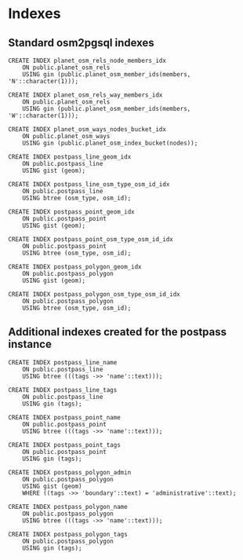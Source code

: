 # Indexes

## Standard osm2pgsql indexes
    
    CREATE INDEX planet_osm_rels_node_members_idx
        ON public.planet_osm_rels
        USING gin (public.planet_osm_member_ids(members, 'N'::character(1)));

    CREATE INDEX planet_osm_rels_way_members_idx
        ON public.planet_osm_rels
        USING gin (public.planet_osm_member_ids(members, 'W'::character(1)));

    CREATE INDEX planet_osm_ways_nodes_bucket_idx
        ON public.planet_osm_ways
        USING gin (public.planet_osm_index_bucket(nodes));

    CREATE INDEX postpass_line_geom_idx
        ON public.postpass_line
        USING gist (geom);

    CREATE INDEX postpass_line_osm_type_osm_id_idx
        ON public.postpass_line
        USING btree (osm_type, osm_id);

    CREATE INDEX postpass_point_geom_idx
        ON public.postpass_point
        USING gist (geom);

    CREATE INDEX postpass_point_osm_type_osm_id_idx
        ON public.postpass_point
        USING btree (osm_type, osm_id);

    CREATE INDEX postpass_polygon_geom_idx
        ON public.postpass_polygon
        USING gist (geom);

    CREATE INDEX postpass_polygon_osm_type_osm_id_idx
        ON public.postpass_polygon
        USING btree (osm_type, osm_id);

## Additional indexes created for the postpass instance

    CREATE INDEX postpass_line_name
        ON public.postpass_line
        USING btree (((tags ->> 'name'::text)));

    CREATE INDEX postpass_line_tags 
        ON public.postpass_line 
        USING gin (tags);

    CREATE INDEX postpass_point_name
        ON public.postpass_point
        USING btree (((tags ->> 'name'::text)));
        
    CREATE INDEX postpass_point_tags
        ON public.postpass_point
        USING gin (tags);

    CREATE INDEX postpass_polygon_admin 
        ON public.postpass_polygon
        USING gist (geom)
        WHERE ((tags ->> 'boundary'::text) = 'administrative'::text);

    CREATE INDEX postpass_polygon_name
        ON public.postpass_polygon
        USING btree (((tags ->> 'name'::text)));

    CREATE INDEX postpass_polygon_tags
        ON public.postpass_polygon
        USING gin (tags);
